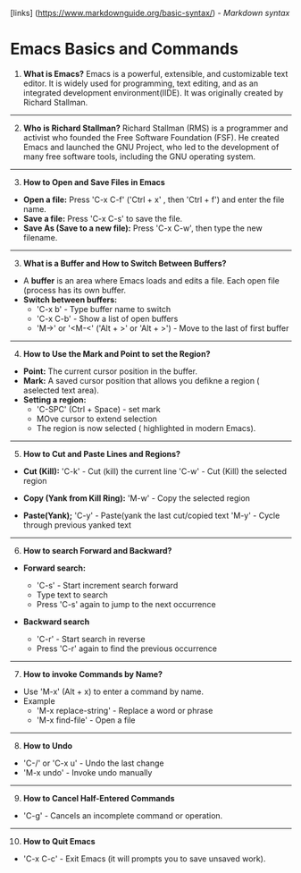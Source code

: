 [links]
(https://www.markdownguide.org/basic-syntax/) - *Markdown syntax*

# Emacs Basics and Commands

1. **What is Emacs?**
Emacs is a powerful, extensible, and customizable text editor. It is widely used for programming, text editing, and as an integrated development environment(IIDE). It was originally created by Richard Stallman.

___

2. **Who is Richard Stallman?**
Richard Stallman (RMS) is a programmer and activist who founded the Free Software Foundation (FSF). He created Emacs and launched the GNU Project, who led to the development of many free software tools, including the GNU operating system.

___

3. **How to Open and Save Files in Emacs**
- **Open a file:**
 Press 'C-x C-f' ('Ctrl + x' , then 'Ctrl + f') and enter the file name.
- **Save a file:**
 Press 'C-x C-s' to save the file.
- **Save As (Save to a new file):**
 Press 'C-x C-w', then type the new filename.

___

3. **What is a Buffer and How to Switch Between Buffers?**
- A **buffer** is an area where Emacs loads and edits a file. Each open file (process has its own buffer.
- **Switch between buffers:**
  - 'C-x b' - Type buffer name to switch
  - 'C-x C-b' - Show a list of open buffers
  - 'M->' or '<M-<' ('Alt + >' or 'Alt + >') - Move to the last of first buffer

___

4. **How to Use the Mark and Point to set the Region?**
- **Point:** The current cursor position in the buffer.
- **Mark:** A saved cursor position that allows you defikne a region ( aselected text area).
- **Setting a region:**
  - 'C-SPC' (Ctrl + Space) - set mark
  - MOve cursor to extend selection
  - The region is now selected ( highlighted in modern Emacs).

___

5. **How to Cut and Paste Lines and Regions?**
- **Cut (Kill):**
'C-k' - Cut (kill) the current line
'C-w' - Cut (Kill) the selected region

- **Copy (Yank from Kill Ring):**
'M-w' - Copy the selected region

- **Paste(Yank);**
'C-y' - Paste(yank the last cut/copied text
'M-y' - Cycle through previous yanked text

___

6. **How to search Forward and Backward?**
- **Forward search:**
  - 'C-s' - Start increment search forward
  - Type text to search
  - Press 'C-s' again to jump to the next occurrence

- **Backward search**
  - 'C-r' - Start search in reverse
  - Press 'C-r' again to find the previous occurrence

___

7. **How to invoke Commands by Name?**
- Use 'M-x' (Alt + x) to enter a command by name.
- Example
  - 'M-x replace-string' - Replace a word or phrase
  -  'M-x find-file' - Open a file

___

8. **How to Undo**
- 'C-/' or 'C-x u' - Undo the last change
- 'M-x undo' - Invoke undo manually

___

9. **How to Cancel Half-Entered Commands**
- 'C-g' - Cancels an incomplete command or operation.

___

10. **How to Quit Emacs**
- 'C-x C-c' - Exit Emacs (it will prompts you to save unsaved work).
